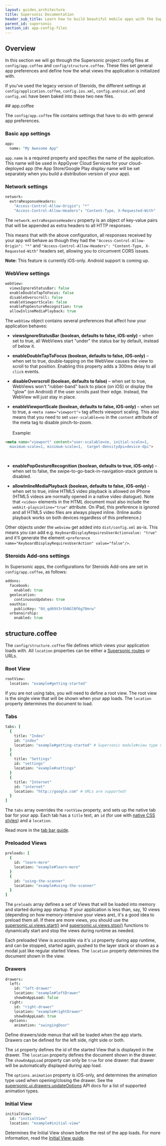 ```yaml
---
layout: guides_architecture
title: Supersonic Documentation
header_sub_title: Learn how to build beautiful mobile apps with the Supersonic UI framework.
parent_id: supersonic
section_id: app-config-files
---
```

<section class="ag__docs__content">

<section class="docs-section" id="overview">

## Overview

In this section we will go through the Supersonic project config files at `config/app.coffee` and `config/structure.coffee`. These files set general app preferences and define how the what views the application is initialized with.

<p class="advanced-panel">
If you've used the legacy version of Steroids, the different settings at <code>config/application.coffee</code>, <code>config.ios.xml</code>, <code>config.android.xml</code> and <code>config.xml</code> have been baked into these two new files.
</p>

</section>

<section class="docs-section" id="app-coffee">
## app.coffee

The `config/app.coffee` file contains settings that have to do with general app preferences.

### Basic app settings
```coffeescript
app:
  name: "My Awesome App"
```

`app.name` is a required property and specifies the name of the application. This name will be used in AppGyver Cloud Services for your cloud-deployed app (the App Store/Google Play display name will be set separately when you build a distribution version of your app).

### Network settings
```coffeescript
network:
  extraResponseHeaders:
    "Access-Control-Allow-Origin": "*"
    "Access-Control-Allow-Headers": "Content-Type, X-Requested-With"
```

The `network.extraResponseHeaders` property is an object of key-value pairs that will be appended as extra headers to all HTTP responses.

This means that with the above configuration, all responses received by your app will behave as though they had the `"Access-Control-Allow-Origin": "*"` and `"Access-Control-Allow-Headers": "Content-Type, X-Requested-With"` headers set, allowing you to circumvent CORS issues.

<p class="advanced-panel">
<strong>Note:</strong> This feature is currently iOS-only. Android support is coming up.
</p>

### WebView settings
```coffeescript
webView:
  viewsIgnoreStatusBar: false
  enableDoubleTapToFocus: false
  disableOverscroll: false
  enableViewportScale: false
  enablePopGestureRecognition: true
  allowInlineMediaPlayback: true
```

The `webView` object contains several preferences that affect how your application behaves:

* **viewsIgnoreStatusBar (boolean, defaults to false, iOS-only)** – when set to true, all WebViews start "under" the status bar by default, instead of below it.

* **enableDoubleTapToFocus (boolean, defaults to false, iOS-only)** – when set to true, double-tapping on the WebView causes the view to scroll to that position. Enabling this property adds a 300ms delay to all `click` events.

* **disableOverscroll (boolean, defaults to false)** – when set to true, WebViews won't "rubber-band" back to place (on iOS) or display the "glow" (on Android) if the user scrolls past their edge. Instead, the WebView will just stay in place.

* **enableViewportScale (boolean, defaults to false, iOS-only)** – when set to true, a `<meta name="viewport">` tag affects viewport scaling. This also means that you need to set `user-scalable=no` in the `content` attribute of the meta tag to disable pinch-to-zoom. <br><br>Example:

```html
<meta name="viewport" content="user-scalable=no, initial-scale=1,
  maximum-scale=1, minimum-scale=1,  target-densitydpi=device-dpi">
```
<br>

* **enablePopGestureRecognition (boolean, defaults to true, iOS-only)** – when set to false, the swipe-to-go-back-in-navigation-stack gesture is disabled.

* **allowInlineMediaPlayback (boolean, defaults to false, iOS-only)** - when set to true, inline HTML5 video playback is allowed on iPhone (HTML5 videos are normally opened in a native video dialogue). Note that `<video>` elements in the HTML document must also include the `webkit-playsinline="true"` attribute. On iPad, this preference is ignored and all HTML5 video files are always played inline. (Inline audio playback works on both devices regardless of this preference.)

<p class="advanced-panel">
Other objects under the <code>webview</code> get added into <code>dist/config.xml</code> as-is. This means you can add e.g. <code>KeyboardDisplayRequiresUserActionvalue: "true"</code> and it'll generate the element <code>&lt;preference name="KeyboardDisplayRequiresUserAction" value="false"/&gt;</code>.
</p>


### Steroids Add-ons settings

In Supersonic apps, the configurations for Steroids Add-ons are set in `config/app.coffee`, as follows:

```coffeescript
addons:
  facebook:
    enabled: true
  geolocation:
    continuousUpdates: true
  oauthio:
    publicKey: "0U_qd69V3rShNGlNf6g70mrw"
  urbanairship:
    enabled: true
```

</section>

<section class="docs-section" id="structure-coffee">

## structure.coffee

The `config/structure.coffee` file defines which views your application loads with. All `location` properties can be either a [Supersonic routes](/supersonic/guides/navigation/) or URLs.

### Root View
```coffeescript
rootView:
  location: "example#getting-started"
```

If you are not using tabs, you will need to define a root view. The root view is the single view that will be shown when your app loads. The `location` property determines the document to load.

### Tabs
```coffeescript
tabs: [
  {
    title: "Index"
    id: "index"
    location: "example#getting-started" # Supersonic module#view type navigation
  }
  {
    title: "Settings"
    id: "settings"
    location: "example#settings"
  }
  {
    title: "Internet"
    id: "internet"
    location: "http://google.com" # URLs are supported!
  }
]
```

The `tabs` array overrides the `rootView` property, and sets up the native tab bar for your app. Each tab has a `title` text, an `id` (for use with [native CSS styles](/supersonic/guides/ui/styling-native-components)) and a `location`.

Read more in the [tab bar guide](/supersonic/guides/ui/native-components/tab-bar/).

### Preloaded Views

```coffeescript
preloads: [
  {
    id: "learn-more"
    location: "example#learn-more"
  }
  {
    id: "using-the-scanner"
    location: "example#using-the-scanner"
  }
]
```

The `preloads` array defines a set of Views that will be loaded into memory and started during app startup. If your application is less than, say, 10 views (depending on how memory-intensive your views are), it's a good idea to preload them all. If there are more views, you should use the [supersonic.ui.views.start()](/supersonic/api-reference/stable/supersonic/ui/views/start/) and [supersonic.ui.views.stop()](/supersonic/api-reference/stable/supersonic/ui/views/stop/) functions to dynamically start and stop the views during runtime as needed.

Each preloaded View is accessible via it's `id` property during app runtime, and can be stopped, started again, pushed to the layer stack or shown as a modal just like regular started Views. The `location` property determines the document shown in the view.

### Drawers

```coffeescript
drawers:
  left:
    id: "left-drawer"
    location: "example#leftDrawer"
    showOnAppLoad: false
  right:
    id: "right-drawer"
    location: "example#rightDrawer"
    showOnAppLoad: true
  options:
    animation: "swingingDoor"
```

Define drawers/side menus that will be loaded when the app starts. Drawers can be defined for the left side, right side or both.

The `id` property defines the id of the started View that is displayed in the drawer. The `location` property defines the document shown in the drawer. The `showOnAppLoad` property can only be `true` for one drawer: that drawer will be automatically displayed during app load.

The `options.animation` property is iOS-only, and determines the animation type used when opening/closing the drawer. See the [supersonic.ui.drawers.updateOptions](/supersonic/api-reference/stable/supersonic/ui/drawers/updateoptions) API docs for a list of supported animation types.

### Initial View

```coffeescript
initialView:
  id: "initialView"
  location: "example#initial-view"
```

Determines the Initial View shown before the rest of the app loads. For more information, read the [Initial View guide](/supersonic/guides/navigation/navigating-between-views/initial-view/).
</section>


</section>
